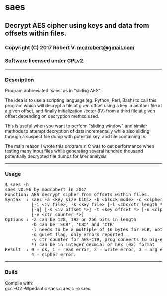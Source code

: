 # saes

## Decrypt AES cipher using keys and data from offsets within files.

### Copyright (C) 2017  Robert V. <modrobert@gmail.com>
### Software licensed under GPLv2.

---

### Description

Program abbreviated 'saes' as in "sliding AES".

The idea is to use a scripting language (eg. Python, Perl, Bash) to call this
program which will decrypt a file at given offset using a key in another file
at a given offset, and finally initialization vector (IV) from a third file at
given offset depending on decryption method used.

This is useful when you want to perform "sliding window" and similar methods to
attempt decryption of data incrementally while also sliding through a suspect
file dump with potential key, and file containing IV.

The main reason I wrote this program in C was to get performance when testing
many input files while generating several hundred thousand potentially
decrypted file dumps for later analysis.

---

### Usage

<pre>
$ saes -h
saes v0.96 by modrobert in 2017
Function: AES decrypt cipher from offsets within files.
Syntax  : saes -a &lt;key size bits&gt; -b &lt;block mode&gt; -c &lt;cipher file&gt; [-h]
          [-i &lt;iv file&gt;] -k &lt;key file&gt; [-l &lt;cbc/ctr length *&gt;] -o &lt;output file&gt;
          [-q] [-s &lt;iv offset *&gt;] -t &lt;key offset *&gt; [-u &lt;cipher offset *&gt;]
          [-v &lt;ctr counter *&gt;]
Options : -a can be 128, 192 or 256 bits in length
          -b can be 'ECB', 'CBC' and 'CTR'
          -l needs to be a multiple of 16 bytes for ECB, not CTR
          -q quiet flag, only errors reported
          -v ctr counter for AES-CTR, prog converts to big-endian as needed
          *) can be in integer decmial or hex (0x) format
Result  : 0 = ok, 1 = read error, 2 = write error, 3 = arg error,
          4 = cipher error.
</pre>

---

### Build

Compile with:  
gcc -O2 -Wpedantic saes.c aes.c -o saes

